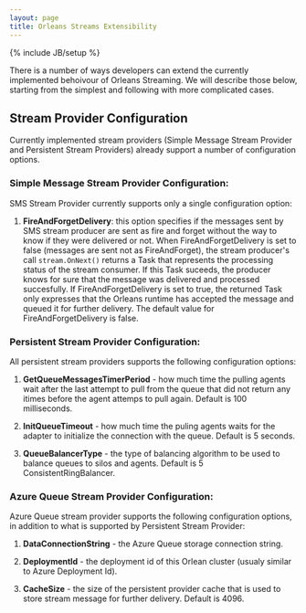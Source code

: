 ```yaml
---
layout: page
title: Orleans Streams Extensibility
---
```

{% include JB/setup %}

There is a number of ways developers can extend the currently implemented behoivour of Orleans Streaming. We will describe those below, starting from the simplest and following with more complicated cases.

## Stream Provider Configuration

Currently implemented stream providers (Simple Message Stream Provider and Persistent Stream Providers) already support a number of configuration options.

### Simple Message Stream Provider Configuration:

SMS Stream Provider currently supports only a single configuration option:
1) **FireAndForgetDelivery**: this option specifies if the messages sent by SMS stream producer are sent as fire and forget without the way to know if they were delivered or not. When FireAndForgetDelivery is set to false (messages are sent not as FireAndForget), the stream producer's call `stream.OnNext()` returns a Task that represents the processing status of the stream consumer. If this Task suceeds, the producer knows for sure that the message was delivered and processed succesfully. If FireAndForgetDelivery is set to true, the returned Task only expresses that the Orleans runtime has accepted the message and queued it for further delivery. The default value for FireAndForgetDelivery is false. 

### Persistent Stream Provider Configuration:

All persistent stream providers supports the following configuration options:

1) **GetQueueMessagesTimerPeriod** - how much time the pulling agents wait after the last attempt to pull from the queue that did not return any itimes before the agent attemps to pull again. Default is 100 milliseconds.

2) **InitQueueTimeout** - how much time the puling agents waits for the adapter to initialize the connection with the queue. Default is 5 seconds.

3) **QueueBalancerType** - the type of balancing algorithm to be used to balance queues to silos and agents. Default is 5 ConsistentRingBalancer.

### Azure Queue Stream Provider Configuration:

Azure Queue stream provider supports the following configuration options, in addition to what is supported by  Persistent Stream Provider:

1) **DataConnectionString** - the Azure Queue storage connection string.

2) **DeploymentId** - the deployment id of this Orlean cluster (usualy similar to Azure Deployment Id).

3) **CacheSize** - the size of the persistent provider cache that is used to store stream message for further delivery. Default is 4096.

